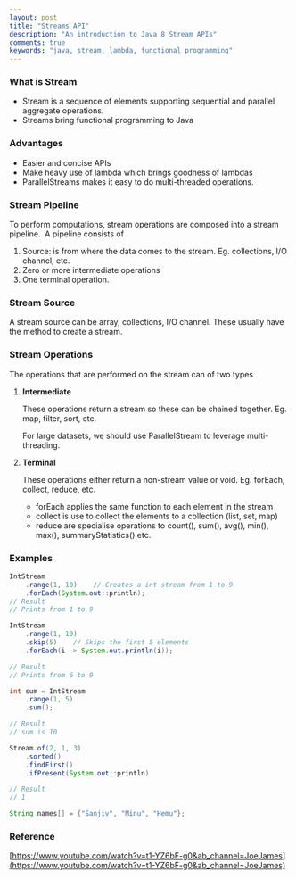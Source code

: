 ```yaml
---
layout: post
title: "Streams API"
description: "An introduction to Java 8 Stream APIs"
comments: true
keywords: "java, stream, lambda, functional programming"
---
```

### What is Stream

- Stream is a sequence of elements supporting sequential and parallel aggregate operations.
- Streams bring functional programming to Java

### Advantages

- Easier and concise APIs
- Make heavy use of lambda which brings goodness of lambdas
- ParallelStreams makes it easy to do multi-threaded operations.

### Stream Pipeline

To perform computations, stream operations are composed into a stream pipeline.  A pipeline consists of

1. Source: is from where the data comes to the stream. Eg. collections, I/O channel, etc.
2. Zero or more intermediate operations
3. One terminal operation.

### Stream Source

A stream source can be array, collections, I/O channel. These usually have the method to create a stream.

### Stream Operations

The operations that are performed on the stream can of two types

1. **Intermediate**

   These operations return a stream so these can be chained together. Eg. map, filter, sort, etc.

   For large datasets, we should use ParallelStream to leverage multi-threading.

2. **Terminal**

   These operations either return a non-stream value or void. Eg. forEach, collect, reduce, etc.

   - forEach applies the same function to each element in the stream
   - collect is use to collect the elements to a collection (list, set, map)
   - reduce are specialise operations to count(), sum(), avg(), min(), max(), summaryStatistics() etc.

### Examples

```java
IntStream
    .range(1, 10)    // Creates a int stream from 1 to 9
    .forEach(System.out::println);
// Result
// Prints from 1 to 9

IntStream
    .range(1, 10)
    .skip(5)    // Skips the first 5 elements
    .forEach(i -> System.out.println(i));

// Result
// Prints from 6 to 9

int sum = IntStream
    .range(1, 5)
    .sum();

// Result
// sum is 10

Stream.of(2, 1, 3)
    .sorted()
    .findFirst()
    .ifPresent(System.out::println)

// Result
// 1

String names[] = {"Sanjiv", "Minu", "Hemu"};
```

### Reference
[https://www.youtube.com/watch?v=t1-YZ6bF-g0&ab_channel=JoeJames](https://www.youtube.com/watch?v=t1-YZ6bF-g0&ab_channel=JoeJames)
